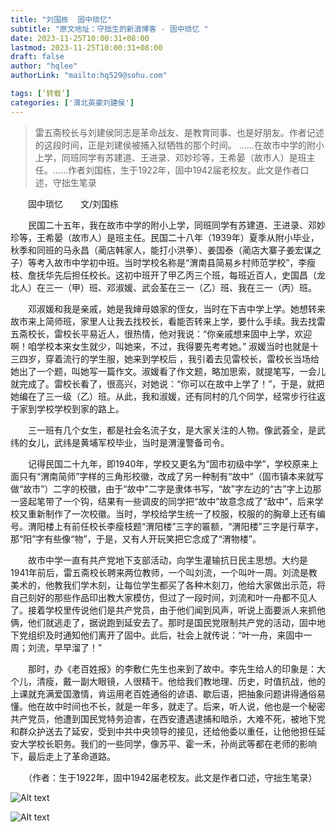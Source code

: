 ```yaml
---
title: "刘国栋  固中琐忆"
subtitle: "原文地址：守拙生的新浪博客 - 固中琐忆 "
date: 2023-11-25T10:00:31+08:00
lastmod: 2023-11-25T10:00:31+08:00
draft: false
author: "hqlee"
authorLink: "mailto:hq529@sohu.com"

tags: [‘转载’]
categories: ['渭北英豪刘建侯']
---
```


>雷五斋校长与刘建侯同志是革命战友、是教育同事、也是好朋友。作者记述的这段时间，正是刘建侯被捕入狱牺牲的那个时间。
>……在故市中学的附小上学，同班同学有苏建道、王进录、邓妙珍等，王希晏（故市人）是班主任。……作者刘国栋，生于1922年，固中1942届老校友。此文是作者口述，守拙生笔录


　　固中琐忆　　文/刘国栋
             
　　民国二十五年，我在故市中学的附小上学，同班同学有苏建道、王进录、邓妙珍等，王希晏（故市人）是班主任。民国二十八年（1939年）夏季从附小毕业，秋季和同班的马永昌（蔺店韩家人，能打小洪拳）、姜国泰（蔺店大寨子姜宏谋之子）等考入故市中学初中班。当时学校名称是“渭南县简易乡村师范学校”，李瘦枝、詹抚华先后担任校长。这初中班开了甲乙丙三个班，每班近百人，史国昌（龙北人）在三一（甲）班、邓淑媛、武会荃在三一（乙）班、我在三一（丙）班。


　　邓淑媛和我是亲戚，她是我婶母娘家的侄女，当时在下吉中学上学。她想转来故市来上简师班，家里人让我去找校长，看能否转来上学，要什么手续。我去找雷五斋校长，雷校长平易近人，很热情，他对我说：“你亲戚想来固中上学，欢迎啊！咱学校本来女生就少，叫她来，不过，我得要先考考她。” 淑媛当时也就是十三四岁，穿着流行的学生服，她来到学校后 ，我引着去见雷校长，雷校长当场给她出了一个题，叫她写一篇作文。淑媛看了作文题，略加思索，就提笔写，一会儿就完成了。雷校长看了，很高兴，对她说：“你可以在故中上学了！”，于是，就把她编在了三一级（乙）班。从此，我和淑媛，还有同村的几个同学，经常步行往返于家到学校学校到家的路上。


　　三一班有几个女生，都是社会名流子女，是大家关注的人物。像武荟全，是武纬的女儿，武纬是黄埔军校毕业，当时是渭潼警备司令。


　　记得民国二十九年，即1940年，学校又更名为“固市初级中学”，学校原来上面只有“渭南简师”字样的三角形校徽，改成了另一种制有“故中”（固市镇本来就写做“故市”）二字的校徽，由于“故中”二字是隶体书写，“故”字左边的“古”字上边那一竖起笔带了一个钩，结果有一些调皮的同学把“故中”故意念成了“敌中”，后来学校又重新制作了一次校徽。当时，学校给学生统一了校服，校服的的胸章上还有编号。渭阳楼上有前任校长李瘦枝题“渭阳楼”三字的匾额，“渭阳楼”三字是行草字，那“阳”字有些像“物”，于是，又有人开玩笑把它念成了“渭物楼”。


　　故市中学一直有共产党地下支部活动，向学生灌输抗日民主思想。大约是1941年前后，雷五斋校长聘来两位教师，一个叫刘流，一个叫叶一周。刘流是教美术的，他教我们学木刻，让每位学生都买了各种木刻刀，他给大家做出示范，将自己刻好的那些作品印出教大家模仿，但过了一段时间，刘流和叶一舟都不见人了。接着学校里传说他们是共产党员，由于他们闻到风声，听说上面要派人来抓他俩，他们就逃走了，据说跑到延安去了。那时是国民党限制共产党的活动，固中地下党组织及时通知他们离开了固中。此后，社会上就传说：“叶一舟，来固中一周；刘流，早早溜了！”


　　那时，办《老百姓报》的李敷仁先生也来到了故中。李先生给人的印象是：大个儿，清瘦，戴一副大眼镜，人很精干。他给我们教地理、历史，时值抗战，他的上课就充满爱国激情，肯运用老百姓通俗的谚语、歇后语，把抽象问题讲得通俗易懂。他在故中时间也不长，就是一年多，就走了。后来，听人说，他也是一个秘密共产党员，他遭到国民党特务迫害，在西安遭遇逮捕和暗杀，大难不死，被地下党和群众护送去了延安，受到中共中央领导的接见，还给他委以重任，让他他担任延安大学校长职务。我们的一些同学，像苏平、霍一禾，孙尚武等都在老师的影响下，最后走上了革命道路。


　　（作者：生于1922年，固中1942届老校友。此文是作者口述，守拙生笔录）

![Alt text](images/ljh/ljh034-1.png)

![Alt text](images/ljh/ljh034-2.png)